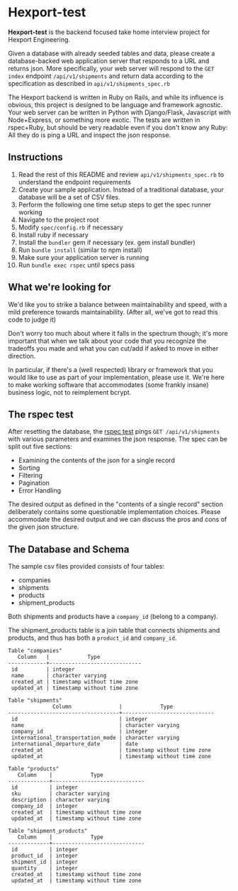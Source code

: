Hexport-test
=============

**Hexport-test** is the backend focused take home interview project for Hexport Engineering.

Given a database with already seeded tables and data, please create a database-backed web application server that responds to a URL and returns json. More specifically, your web server will respond to the `GET index` endpoint `/api/v1/shipments` and return data according to the specification as described in `api/v1/shipments_spec.rb`

The Hexport backend is written in Ruby on Rails, and while its influence is obvious, this project is designed to be language and framework agnostic. Your web server can be written in Python with Django/Flask, Javascript with Node+Express, or something more exotic. The tests are written in rspec+Ruby, but should be very readable even if you don't know any Ruby: All they do is ping a URL and inspect the json response.

Instructions
------------

1. Read the rest of this README and review `api/v1/shipments_spec.rb` to understand the endpoint requirements
2. Create your sample application. Instead of a traditional database, your database will be a set of CSV files.
3. Perform the following one time setup steps to get the spec runner working
  1. Navigate to the project root
  2. Modify `spec/config.rb` if necessary
  3. Install ruby if necessary
  4. Install the `bundler` gem if necessary (ex. gem install bundler)
  5. Run `bundle install` (similar to npm install)
  6. Make sure your application server is running
4. Run `bundle exec rspec` until specs pass

What we're looking for
----------------------

We'd like you to strike a balance between maintainability and speed, with a mild preference towards maintainability. (After all, we've got to read this code to judge it)

Don't worry too much about where it falls in the spectrum though; it's more important that when we talk about your code that you recognize the tradeoffs you made and what you can cut/add if asked to move in either direction.

In particular, if there's a (well respected) library or framework that you would like to use as part of your implementation, please use it. We're here to make working software that accommodates (some frankly insane) business logic, not to reimplement bcrypt.

The rspec test
--------------

After resetting the database, the [rspec test](https://github.com/horizons-school-of-technology/hexport/blob/master/spec/api/v1/shipments_spec.rb) pings `GET /api/v1/shipments` with various parameters and examines the json response. The spec can be split out five sections:
- Examining the contents of the json for a single record
- Sorting
- Filtering
- Pagination
- Error Handling

The desired output as defined in the "contents of a single record" section deliberately contains some questionable implementation choices. Please accommodate the desired output and we can discuss the pros and cons of the given json structure.

The Database and Schema
-----------------------

The sample csv files provided consists of four tables:
- companies
- shipments
- products
- shipment_products

Both shipments and products have a `company_id` (belong to a company).

The shipment_products table is a join table that connects shipments and products, and thus has both a `product_id` and `company_id`.

```
Table "companies"
   Column   |            Type
------------+-----------------------------
 id         | integer
 name       | character varying
 created_at | timestamp without time zone
 updated_at | timestamp without time zone

Table "shipments"
              Column               |            Type
-----------------------------------+-----------------------------
 id                                | integer
 name                              | character varying
 company_id                        | integer
 international_transportation_mode | character varying
 international_departure_date      | date
 created_at                        | timestamp without time zone
 updated_at                        | timestamp without time zone

Table "products"
   Column    |            Type
-------------+-----------------------------
 id          | integer
 sku         | character varying
 description | character varying
 company_id  | integer
 created_at  | timestamp without time zone
 updated_at  | timestamp without time zone

Table "shipment_products"
   Column    |            Type
-------------+-----------------------------
 id          | integer
 product_id  | integer
 shipment_id | integer
 quantity    | integer
 created_at  | timestamp without time zone
 updated_at  | timestamp without time zone
```
